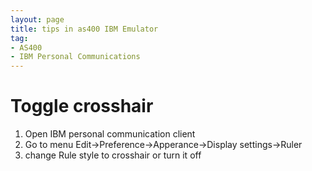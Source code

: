 ```yaml
---
layout: page
title: tips in as400 IBM Emulator
tag:
- AS400
- IBM Personal Communications
---
```


# Toggle crosshair

1. Open IBM personal communication client
2. Go to menu Edit->Preference->Apperance->Display settings->Ruler
3. change Rule style to crosshair or turn it off
